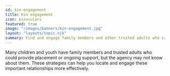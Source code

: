 ```yaml
---
id: kin-engagement
title: Kin engagement
icon: binoculars
featured: true
image: "/images/banners/kin-engagement.jpg"
layout: "layouts/topic.njk"
summary: Find and engage family members and other trusted adults who can care for children and youth or provide ongoing support.
---
```


Many children and youth have family members and trusted adults who could provide placement or ongoing support, but the agency may not know about them. These strategies can help you locate and engage these important relationships more effectively.